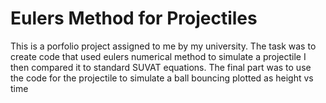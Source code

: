 # Eulers Method for Projectiles
This is a porfolio project assigned to me by my university.
The task was to create code that used eulers numerical method to simulate a projectile 
I then compared it to standard SUVAT equations.
The final part was to use the code for the projectile to simulate a ball bouncing plotted as height vs time

